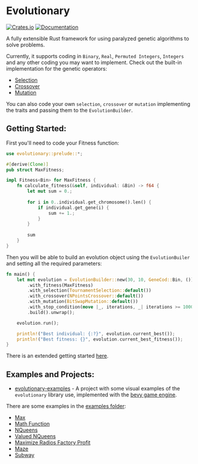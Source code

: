 # Evolutionary

[![Crates.io](https://img.shields.io/crates/v/evolutionary.svg)](https://crates.io/crates/evolutionary)
[![Documentation](https://docs.rs/evolutionary/badge.svg)](https://docs.rs/evolutionary)

A fully extensible Rust framework for using paralyzed genetic algorithms to solve problems. 

Currently, it supports coding in `Binary`, `Real`, `Permuted Integers`, `Integers` and any other coding you may want to 
implement. Check out the built-in implementation for the genetic operators:

- [Selection](./src/selection)
- [Crossover](./src/crossover)
- [Mutation](./src/mutation)

You can also code your own `selection`, `crossover` or `mutation` implementing the traits and passing them to the 
`EvolutionBuilder`.

## Getting Started:

First you'll need to code your Fitness function:

```rust
use evolutionary::prelude::*;

#[derive(Clone)]
pub struct MaxFitness;

impl Fitness<Bin> for MaxFitness {
    fn calculate_fitness(&self, individual: &Bin) -> f64 {
        let mut sum = 0.;
  
        for i in 0..individual.get_chromosome().len() {
            if individual.get_gene(i) {
                sum += 1.;
            }
        }
  
        sum
    }
}
```

Then you will be able to build an evolution object using the `EvolutionBuiler` and setting all the required parameters:

```rust
fn main() {
    let mut evolution = EvolutionBuilder::new(30, 10, GeneCod::Bin, ())
        .with_fitness(MaxFitness)
        .with_selection(TournamentSelection::default())
        .with_crossover(NPointsCrossover::default())
        .with_mutation(BitSwapMutation::default())
        .with_stop_condition(move |_, iterations, _| iterations >= 1000)
        .build().unwrap();

    evolution.run();

    println!("Best individual: {:?}", evolution.current_best());
    println!("Best fitness: {}", evolution.current_best_fitness());
}
```

There is an extended getting started [here](./docs/getting_started.md).

## Examples and Projects:

* [evolutionary-examples](https://github.com/IgorFroehner/evolutionary-examples) - A project with some visual 
  examples of the `evolutionary` library use, implemented with the [bevy game engine](https://bevyengine.org/).

There are some examples in the [examples folder](./examples):
* [Max](./examples/party)
* [Math Function](./examples/math_func)
* [NQueens](./examples/nqueens)
* [Valued NQueens](./examples/nqueens_valued)
* [Maximize Radios Factory Profit](./examples/radios)
* [Maze](./examples/maze)
* [Subway](./examples/subway)
